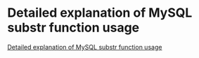 # Detailed explanation of MySQL substr function usage
[Detailed explanation of MySQL substr function usage](https://aiwithcloud.com/2022/09/15/detailed_explanation_of_mysql_substr_function_usage/)